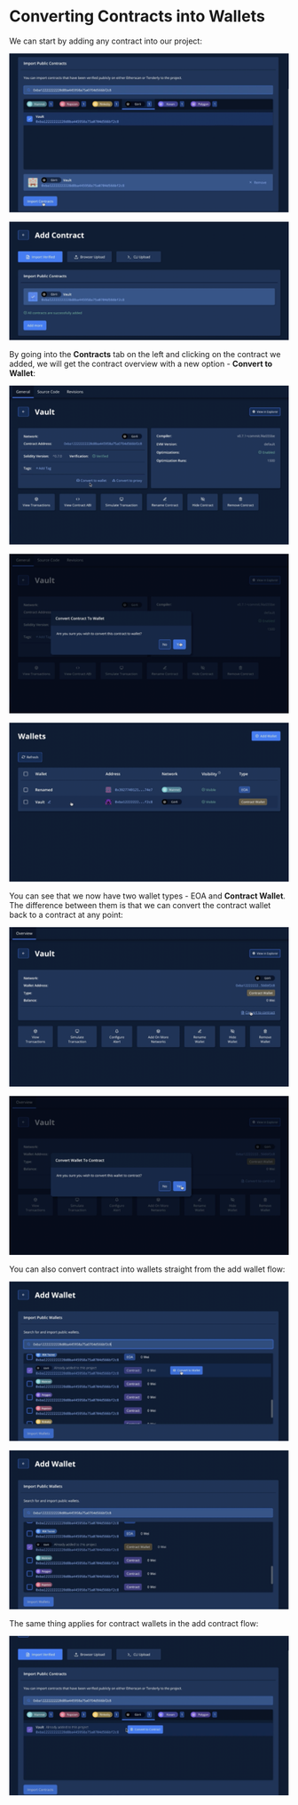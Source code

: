 # Converting Contracts into Wallets

We can start by adding any contract into our project:

![](<../../.gitbook/assets/Screenshot 2021-10-14 at 13.49.40.png>)

![](<../../.gitbook/assets/Screenshot 2021-10-14 at 13.50.09.png>)

By going into the **Contracts** tab on the left and clicking on the contract we added, we will get the contract overview with a new option - **Convert to Wallet**:

![](<../../.gitbook/assets/Screenshot 2021-10-14 at 13.51.26.png>)

![](<../../.gitbook/assets/Screenshot 2021-10-14 at 13.51.57.png>)

![](<../../.gitbook/assets/Screenshot 2021-10-14 at 13.52.24.png>)

You can see that we now have two wallet types - EOA and **Contract Wallet**. The difference between them is that we can convert the contract wallet back to a contract at any point:

![](<../../.gitbook/assets/Screenshot 2021-10-14 at 13.53.48.png>)

![](<../../.gitbook/assets/Screenshot 2021-10-14 at 13.54.06.png>)

You can also convert contract into wallets straight from the add wallet flow:

![](<../../.gitbook/assets/Screenshot 2021-10-14 at 13.55.09.png>)

![](<../../.gitbook/assets/Screenshot 2021-10-14 at 13.55.38.png>)

The same thing applies for contract wallets in the add contract flow:

![](<../../.gitbook/assets/image (89) (1).png>)
